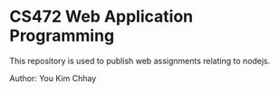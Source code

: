 # CS472 Web Application Programming

This repository is used to publish web assignments relating to nodejs.


Author: You Kim Chhay
